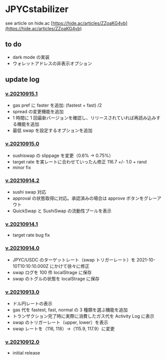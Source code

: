 # JPYCstabilizer

see article on hide.ac [https://hide.ac/articles/ZZoaKG4yb](https://hide.ac/articles/ZZoaKG4yb)

## to do

- dark mode の実装
- ウォレットアドレスの非表示オプション

## update log

### [v.20210915.1](https://github.com/Nuko973663/JPYCstabilizer/releases/tag/v.20210915.1)

- gas pref に faster を追加: (fastest + fast) /2
- spread の変更機能を追加
- 1 時間に 1 回最新バージョンを確認し、リリースされていれば再読み込みする機能を追加
- 最低 swap を設定するオプションを追加

### [v.20210915.0](https://github.com/Nuko973663/JPYCstabilizer/releases/tag/v.20210915.0)

- sushiswap の slippage を変更（0.6% → 0.75%）
- target rate を実レートに合わせていったん修正 116.7 +/- 1.0 + rand
- minor fix

### [v.20210914.2](https://github.com/Nuko973663/JPYCstabilizer/releases/tag/v.20210914.2)

- sushi swap 対応
- approval の状態取得に対応。承認済みの場合は approve ボタンをグレーアウト
- QuickSwap と SushiSwap の流動性プールを表示

### [v.20210914.1](https://github.com/Nuko973663/JPYCstabilizer/releases/tag/v.20210914.1)

- target rate bug fix

### [v.20210914.0](https://github.com/Nuko973663/JPYCstabilizer/releases/tag/v.20210914.0)

- JPYC/USDC のターゲットレート（swap トリガーレート）を 2021-10-10T10:10:10.000Z にかけて徐々に修正
- swap ログを 100 件 localStrage に保存
- swap のトグルの状態を localStrage に保存

### [v.20210913.0](https://github.com/Nuko973663/JPYCstabilizer/releases/tag/v.20210913.0)

- ドル円レートの表示
- gas 代を fastest, fast, normal の 3 種類を選ぶ機能を追加
- トランザクション完了時に実際に消費したガス代を Activity Log に表示
- swap のトリガーレート（upper, lower）を表示
- swap レートを（116, 118）→（115.9, 117.9）に変更

### [v.20210912.0](https://github.com/Nuko973663/JPYCstabilizer/releases/tag/v.20210912.0)

- initial release
